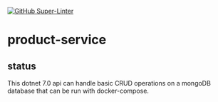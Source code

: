 [![GitHub Super-Linter](https://github.com/super-linter/super-linter/actions/workflows/ci.yml/badge.svg)](https://github.com/boerenboodschap/product-service)

# product-service

## status

This dotnet 7.0 api can handle basic CRUD operations on a mongoDB database that can be run with docker-compose.
